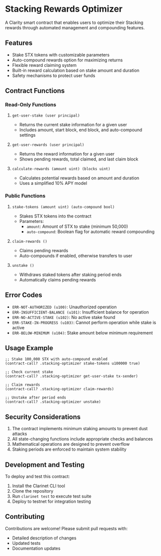 # Stacking Rewards Optimizer

A Clarity smart contract that enables users to optimize their Stacking rewards through automated management and compounding features.

## Features

- Stake STX tokens with customizable parameters
- Auto-compound rewards option for maximizing returns
- Flexible reward claiming system
- Built-in reward calculation based on stake amount and duration
- Safety mechanisms to protect user funds

## Contract Functions

### Read-Only Functions

1. `get-user-stake (user principal)`
   - Returns the current stake information for a given user
   - Includes amount, start block, end block, and auto-compound settings

2. `get-user-rewards (user principal)`
   - Returns the reward information for a given user
   - Shows pending rewards, total claimed, and last claim block

3. `calculate-rewards (amount uint) (blocks uint)`
   - Calculates potential rewards based on amount and duration
   - Uses a simplified 10% APY model

### Public Functions

1. `stake-tokens (amount uint) (auto-compound bool)`
   - Stakes STX tokens into the contract
   - Parameters:
     - `amount`: Amount of STX to stake (minimum 50,000)
     - `auto-compound`: Boolean flag for automatic reward compounding

2. `claim-rewards ()`
   - Claims pending rewards
   - Auto-compounds if enabled, otherwise transfers to user

3. `unstake ()`
   - Withdraws staked tokens after staking period ends
   - Automatically claims pending rewards

## Error Codes

- `ERR-NOT-AUTHORIZED (u100)`: Unauthorized operation
- `ERR-INSUFFICIENT-BALANCE (u101)`: Insufficient balance for operation
- `ERR-NO-ACTIVE-STAKE (u102)`: No active stake found
- `ERR-STAKE-IN-PROGRESS (u103)`: Cannot perform operation while stake is active
- `ERR-BELOW-MINIMUM (u104)`: Stake amount below minimum requirement

## Usage Example

```clarity
;; Stake 100,000 STX with auto-compound enabled
(contract-call? .stacking-optimizer stake-tokens u100000 true)

;; Check current stake
(contract-call? .stacking-optimizer get-user-stake tx-sender)

;; Claim rewards
(contract-call? .stacking-optimizer claim-rewards)

;; Unstake after period ends
(contract-call? .stacking-optimizer unstake)
```

## Security Considerations

1. The contract implements minimum staking amounts to prevent dust attacks
2. All state-changing functions include appropriate checks and balances
3. Mathematical operations are designed to prevent overflow
4. Staking periods are enforced to maintain system stability

## Development and Testing

To deploy and test this contract:

1. Install the Clarinet CLI tool
2. Clone the repository
3. Run `clarinet test` to execute test suite
4. Deploy to testnet for integration testing

## Contributing

Contributions are welcome! Please submit pull requests with:
- Detailed description of changes
- Updated tests
- Documentation updates

